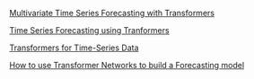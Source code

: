 [Multivariate Time Series Forecasting with Transformers](https://towardsdatascience.com/multivariate-time-series-forecasting-with-transformers-384dc6ce989b)

[Time Series Forecasting using Tranformers](https://levelup.gitconnected.com/time-series-forecasting-using-tranformers-699c38bbe8b0)

[Transformers for Time-Series Data](https://medium.com/bearingpoint-data-analytics-ai/transformers-for-time-series-data-3fadff9f07d8)

[How to use Transformer Networks to build a Forecasting model](https://towardsdatascience.com/how-to-use-transformer-networks-to-build-a-forecasting-model-297f9270e630)

